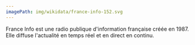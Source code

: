 ```yaml
---
imagePath: img/wikidata/france-info-152.svg
---
```


France Info est une radio publique d'information française créée en 1987. Elle diffuse l'actualité en temps réel et en direct en continu.
